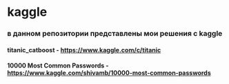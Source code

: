 # kaggle
### в данном репозитории представлены мои решения с kaggle
#### titanic_catboost - https://www.kaggle.com/c/titanic
#### 10000 Most Common Passwords - https://www.kaggle.com/shivamb/10000-most-common-passwords
